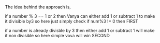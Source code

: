 The idea behind the approach is, 

if a number % 3 == 1 or 2 then Vanya can either add 1 or subtract 1 to make it divisible by3
so here just simply check if num%3 != 0 then FIRST

if a number is already divisble by 3 then either add 1 or subtract 1 will make it non divisible so
here simple vova will win SECOND
